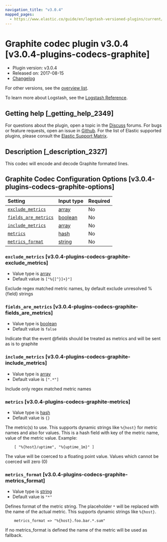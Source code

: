 ```yaml
---
navigation_title: "v3.0.4"
mapped_pages:
  - https://www.elastic.co/guide/en/logstash-versioned-plugins/current/v3.0.4-plugins-codecs-graphite.html
---
```


# Graphite codec plugin v3.0.4 [v3.0.4-plugins-codecs-graphite]

* Plugin version: v3.0.4
* Released on: 2017-08-15
* [Changelog](https://github.com/logstash-plugins/logstash-codec-graphite/blob/v3.0.4/CHANGELOG.md)

For other versions, see the [overview list](codec-graphite-index.md).

To learn more about Logstash, see the [Logstash Reference](https://www.elastic.co/guide/en/logstash/current/index.html).

## Getting help [_getting_help_2349]

For questions about the plugin, open a topic in the [Discuss](http://discuss.elastic.co) forums. For bugs or feature requests, open an issue in [Github](https://github.com/logstash-plugins/logstash-codec-graphite). For the list of Elastic supported plugins, please consult the [Elastic Support Matrix](https://www.elastic.co/support/matrix#matrix_logstash_plugins).

## Description [_description_2327]

This codec will encode and decode Graphite formated lines.

## Graphite Codec Configuration Options [v3.0.4-plugins-codecs-graphite-options]

| Setting | Input type | Required |
| :- | :- | :- |
| [`exclude_metrics`](v3-0-4-plugins-codecs-graphite.md#v3.0.4-plugins-codecs-graphite-exclude_metrics) | [array](/lsr/value-types.md#array) | No |
| [`fields_are_metrics`](v3-0-4-plugins-codecs-graphite.md#v3.0.4-plugins-codecs-graphite-fields_are_metrics) | [boolean](/lsr/value-types.md#boolean) | No |
| [`include_metrics`](v3-0-4-plugins-codecs-graphite.md#v3.0.4-plugins-codecs-graphite-include_metrics) | [array](/lsr/value-types.md#array) | No |
| [`metrics`](v3-0-4-plugins-codecs-graphite.md#v3.0.4-plugins-codecs-graphite-metrics) | [hash](/lsr/value-types.md#hash) | No |
| [`metrics_format`](v3-0-4-plugins-codecs-graphite.md#v3.0.4-plugins-codecs-graphite-metrics_format) | [string](/lsr/value-types.md#string) | No |

### `exclude_metrics` [v3.0.4-plugins-codecs-graphite-exclude_metrics]

* Value type is [array](/lsr/value-types.md#array)
* Default value is `["%{[^}]+}"]`

Exclude regex matched metric names, by default exclude unresolved %{field} strings

### `fields_are_metrics` [v3.0.4-plugins-codecs-graphite-fields_are_metrics]

* Value type is [boolean](/lsr/value-types.md#boolean)
* Default value is `false`

Indicate that the event @fields should be treated as metrics and will be sent as is to graphite

### `include_metrics` [v3.0.4-plugins-codecs-graphite-include_metrics]

* Value type is [array](/lsr/value-types.md#array)
* Default value is `[".*"]`

Include only regex matched metric names

### `metrics` [v3.0.4-plugins-codecs-graphite-metrics]

* Value type is [hash](/lsr/value-types.md#hash)
* Default value is `{}`

The metric(s) to use. This supports dynamic strings like `%{host}` for metric names and also for values. This is a hash field with key of the metric name, value of the metric value. Example:

```
    [ "%{host}/uptime", "%{uptime_1m}" ]
```

The value will be coerced to a floating point value. Values which cannot be coerced will zero (0)

### `metrics_format` [v3.0.4-plugins-codecs-graphite-metrics_format]

* Value type is [string](/lsr/value-types.md#string)
* Default value is `"*"`

Defines format of the metric string. The placeholder `*` will be replaced with the name of the actual metric. This supports dynamic strings like `%{host}`.

```
    metrics_format => "%{host}.foo.bar.*.sum"
```

If no metrics\_format is defined the name of the metric will be used as fallback.
